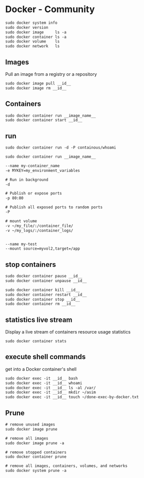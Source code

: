 # Docker - Community

```txt
sudo docker system info
sudo docker version
sudo docker image     ls -a
sudo docker container ls -a
sudo docker volume    ls
sudo docker network   ls
```


## Images
Pull an image from a registry or a repository
```txt
sudo docker image pull __id__
sudo docker image rm __id__
```


## Containers
```txt
sudo docker container run __image_name__
sudo docker container start __id__
```


## run
```txt
sudo docker container run -d -P containous/whoami

sudo docker container run __image_name__

--name my-container_name
-e MYKEY=my_environment_variables

# Run in background
-d

# Publish or expose ports
-p 80:80

# Publish all exposed ports to random ports
-P

# mount volume
-v ~/my_file/:/container_file/
-v ~/my_logs/:/container_logs/


--name my-test
--mount source=myvol2,target=/app
```


## stop containers
```txt
sudo docker container pause __id__
sudo docker container unpause __id__

sudo docker container kill __id__
sudo docker container restart __id__
sudo docker container stop __id__
sudo docker container rm __id__
```


## statistics live stream
Display a live stream of containers resource usage statistics
```txt
sudo docker container stats
```


## execute shell commands
get into a Docker container's shell
```txt
sudo docker exec -it __id__ bash
sudo docker exec -it __id__ whoami
sudo docker exec -it __id__ ls -al /var/
sudo docker exec -it __id__ mkdir ~/asim
sudo docker exec -it __id__ touch ~/done-exec-by-docker.txt
```


## Prune
```txt
# remove unused images
sudo docker image prune

# remove all images
sudo docker image prune -a

# remove stopped containers
sudo docker container prune

# remove all images, containers, volumes, and networks
sudo docker system prune -a
```
